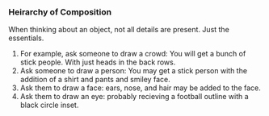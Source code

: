 ### Heirarchy of Composition

When thinking about an object, not all details are present.  Just the essentials.

1. For example, ask someone to draw a crowd:  You will get a bunch of stick people.  With just heads in the back rows.
1. Ask someone to draw a person: You may get a stick person with the addition of a shirt and pants and smiley face.
1. Ask them to draw a face: ears, nose, and hair may be added to the face.
1. Ask them to draw an eye: probably recieving a football outline with a black circle inset.



